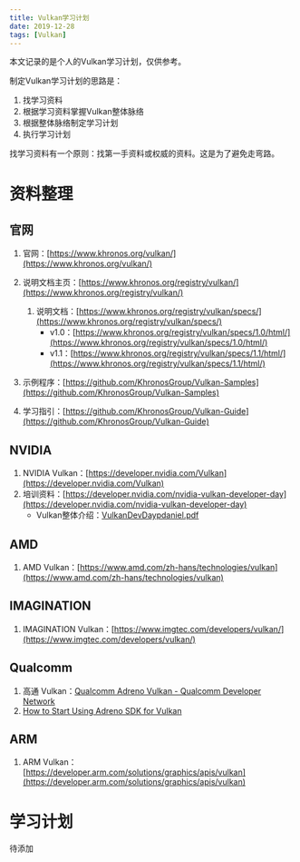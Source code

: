 ```yaml
---
title: Vulkan学习计划
date: 2019-12-28
tags: [Vulkan]
---
```


本文记录的是个人的Vulkan学习计划，仅供参考。

制定Vulkan学习计划的思路是：
1. 找学习资料
1. 根据学习资料掌握Vulkan整体脉络
1. 根据整体脉络制定学习计划
1. 执行学习计划

找学习资料有一个原则：找第一手资料或权威的资料。这是为了避免走弯路。

# 资料整理

## 官网
1. 官网：[https://www.khronos.org/vulkan/](https://www.khronos.org/vulkan/)
1. 说明文档主页：[https://www.khronos.org/registry/vulkan/](https://www.khronos.org/registry/vulkan/)
    1. 说明文档：[https://www.khronos.org/registry/vulkan/specs/](https://www.khronos.org/registry/vulkan/specs/)
        - v1.0：[https://www.khronos.org/registry/vulkan/specs/1.0/html/](https://www.khronos.org/registry/vulkan/specs/1.0/html/)
        - v1.1：[https://www.khronos.org/registry/vulkan/specs/1.1/html/](https://www.khronos.org/registry/vulkan/specs/1.1/html/)

1. 示例程序：[https://github.com/KhronosGroup/Vulkan-Samples](https://github.com/KhronosGroup/Vulkan-Samples)
1. 学习指引：[https://github.com/KhronosGroup/Vulkan-Guide](https://github.com/KhronosGroup/Vulkan-Guide)

## NVIDIA
1. NVIDIA Vulkan：[https://developer.nvidia.com/Vulkan](https://developer.nvidia.com/Vulkan)
1. 培训资料：[https://developer.nvidia.com/nvidia-vulkan-developer-day](https://developer.nvidia.com/nvidia-vulkan-developer-day)
    - Vulkan整体介绍：[VulkanDevDaypdaniel.pdf](https://developer.nvidia.com/sites/default/files/akamai/gameworks/VulkanDevDaypdaniel.pdf)

## AMD
1. AMD Vulkan：[https://www.amd.com/zh-hans/technologies/vulkan](https://www.amd.com/zh-hans/technologies/vulkan)

## IMAGINATION
1. IMAGINATION Vulkan：[https://www.imgtec.com/developers/vulkan/](https://www.imgtec.com/developers/vulkan/)

## Qualcomm
1. 高通 Vulkan：[Qualcomm Adreno Vulkan - Qualcomm Developer Network](https://developer.qualcomm.com/qfile/34706/80-nb295-7_a-adreno_vulkan_developer_guide.pdf)
1. [How to Start Using Adreno SDK for Vulkan](https://developer.qualcomm.com/blog/how-start-using-adreno-sdk-vulkan)

## ARM
1. ARM Vulkan：[https://developer.arm.com/solutions/graphics/apis/vulkan](https://developer.arm.com/solutions/graphics/apis/vulkan)

# 学习计划
待添加
